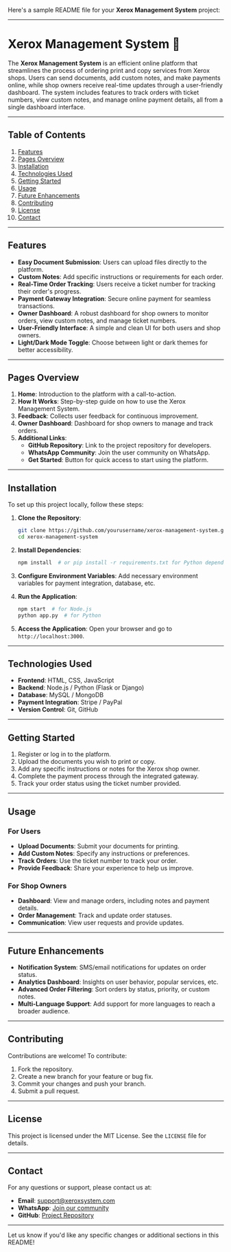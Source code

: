 Here's a sample README file for your **Xerox Management System** project:

---

# Xerox Management System 📄

The **Xerox Management System** is an efficient online platform that streamlines the process of ordering print and copy services from Xerox shops. Users can send documents, add custom notes, and make payments online, while shop owners receive real-time updates through a user-friendly dashboard. The system includes features to track orders with ticket numbers, view custom notes, and manage online payment details, all from a single dashboard interface.

---

## Table of Contents
1. [Features](#features)
2. [Pages Overview](#pages-overview)
3. [Installation](#installation)
4. [Technologies Used](#technologies-used)
5. [Getting Started](#getting-started)
6. [Usage](#usage)
7. [Future Enhancements](#future-enhancements)
8. [Contributing](#contributing)
9. [License](#license)
10. [Contact](#contact)

---

## Features

- **Easy Document Submission**: Users can upload files directly to the platform.
- **Custom Notes**: Add specific instructions or requirements for each order.
- **Real-Time Order Tracking**: Users receive a ticket number for tracking their order's progress.
- **Payment Gateway Integration**: Secure online payment for seamless transactions.
- **Owner Dashboard**: A robust dashboard for shop owners to monitor orders, view custom notes, and manage ticket numbers.
- **User-Friendly Interface**: A simple and clean UI for both users and shop owners.
- **Light/Dark Mode Toggle**: Choose between light or dark themes for better accessibility.

---

## Pages Overview

1. **Home**: Introduction to the platform with a call-to-action.
2. **How It Works**: Step-by-step guide on how to use the Xerox Management System.
3. **Feedback**: Collects user feedback for continuous improvement.
4. **Owner Dashboard**: Dashboard for shop owners to manage and track orders.
5. **Additional Links**:
   - **GitHub Repository**: Link to the project repository for developers.
   - **WhatsApp Community**: Join the user community on WhatsApp.
   - **Get Started**: Button for quick access to start using the platform.

---

## Installation

To set up this project locally, follow these steps:

1. **Clone the Repository**:
   ```bash
   git clone https://github.com/yourusername/xerox-management-system.git
   cd xerox-management-system
   ```

2. **Install Dependencies**:
   ```bash
   npm install  # or pip install -r requirements.txt for Python dependencies
   ```

3. **Configure Environment Variables**: Add necessary environment variables for payment integration, database, etc.

4. **Run the Application**:
   ```bash
   npm start  # for Node.js
   python app.py  # for Python
   ```

5. **Access the Application**: Open your browser and go to `http://localhost:3000`.

---

## Technologies Used

- **Frontend**: HTML, CSS, JavaScript
- **Backend**: Node.js / Python (Flask or Django)
- **Database**: MySQL / MongoDB
- **Payment Integration**: Stripe / PayPal
- **Version Control**: Git, GitHub

---

## Getting Started

1. Register or log in to the platform.
2. Upload the documents you wish to print or copy.
3. Add any specific instructions or notes for the Xerox shop owner.
4. Complete the payment process through the integrated gateway.
5. Track your order status using the ticket number provided.

---

## Usage

### For Users
- **Upload Documents**: Submit your documents for printing.
- **Add Custom Notes**: Specify any instructions or preferences.
- **Track Orders**: Use the ticket number to track your order.
- **Provide Feedback**: Share your experience to help us improve.

### For Shop Owners
- **Dashboard**: View and manage orders, including notes and payment details.
- **Order Management**: Track and update order statuses.
- **Communication**: View user requests and provide updates.

---

## Future Enhancements

- **Notification System**: SMS/email notifications for updates on order status.
- **Analytics Dashboard**: Insights on user behavior, popular services, etc.
- **Advanced Order Filtering**: Sort orders by status, priority, or custom notes.
- **Multi-Language Support**: Add support for more languages to reach a broader audience.

---

## Contributing

Contributions are welcome! To contribute:

1. Fork the repository.
2. Create a new branch for your feature or bug fix.
3. Commit your changes and push your branch.
4. Submit a pull request.

---

## License

This project is licensed under the MIT License. See the `LICENSE` file for details.

---

## Contact

For any questions or support, please contact us at:

- **Email**: support@xeroxsystem.com
- **WhatsApp**: [Join our community](https://wa.me/your-community-link)
- **GitHub**: [Project Repository](https://github.com/yourusername/xerox-management-system)

---

Let us know if you'd like any specific changes or additional sections in this README!